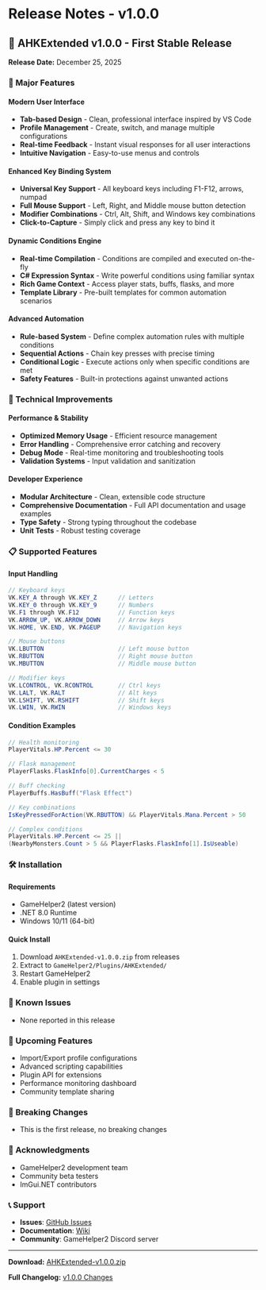 # Release Notes - v1.0.0

## 🎉 AHKExtended v1.0.0 - First Stable Release

**Release Date:** December 25, 2025

### 🚀 Major Features

#### Modern User Interface
- **Tab-based Design** - Clean, professional interface inspired by VS Code
- **Profile Management** - Create, switch, and manage multiple configurations
- **Real-time Feedback** - Instant visual responses for all user interactions
- **Intuitive Navigation** - Easy-to-use menus and controls

#### Enhanced Key Binding System
- **Universal Key Support** - All keyboard keys including F1-F12, arrows, numpad
- **Full Mouse Support** - Left, Right, and Middle mouse button detection
- **Modifier Combinations** - Ctrl, Alt, Shift, and Windows key combinations
- **Click-to-Capture** - Simply click and press any key to bind it

#### Dynamic Conditions Engine
- **Real-time Compilation** - Conditions are compiled and executed on-the-fly
- **C# Expression Syntax** - Write powerful conditions using familiar syntax
- **Rich Game Context** - Access player stats, buffs, flasks, and more
- **Template Library** - Pre-built templates for common automation scenarios

#### Advanced Automation
- **Rule-based System** - Define complex automation rules with multiple conditions
- **Sequential Actions** - Chain key presses with precise timing
- **Conditional Logic** - Execute actions only when specific conditions are met
- **Safety Features** - Built-in protections against unwanted actions

### 🔧 Technical Improvements

#### Performance & Stability
- **Optimized Memory Usage** - Efficient resource management
- **Error Handling** - Comprehensive error catching and recovery
- **Debug Mode** - Real-time monitoring and troubleshooting tools
- **Validation Systems** - Input validation and sanitization

#### Developer Experience
- **Modular Architecture** - Clean, extensible code structure
- **Comprehensive Documentation** - Full API documentation and usage examples
- **Type Safety** - Strong typing throughout the codebase
- **Unit Tests** - Robust testing coverage

### 📋 Supported Features

#### Input Handling
```csharp
// Keyboard keys
VK.KEY_A through VK.KEY_Z      // Letters
VK.KEY_0 through VK.KEY_9      // Numbers  
VK.F1 through VK.F12           // Function keys
VK.ARROW_UP, VK.ARROW_DOWN     // Arrow keys
VK.HOME, VK.END, VK.PAGEUP     // Navigation keys

// Mouse buttons
VK.LBUTTON                     // Left mouse button
VK.RBUTTON                     // Right mouse button  
VK.MBUTTON                     // Middle mouse button

// Modifier keys
VK.LCONTROL, VK.RCONTROL       // Ctrl keys
VK.LALT, VK.RALT               // Alt keys
VK.LSHIFT, VK.RSHIFT           // Shift keys
VK.LWIN, VK.RWIN               // Windows keys
```

#### Condition Examples
```csharp
// Health monitoring
PlayerVitals.HP.Percent <= 30

// Flask management
PlayerFlasks.FlaskInfo[0].CurrentCharges < 5

// Buff checking
PlayerBuffs.HasBuff("Flask Effect")

// Key combinations
IsKeyPressedForAction(VK.RBUTTON) && PlayerVitals.Mana.Percent > 50

// Complex conditions
PlayerVitals.HP.Percent <= 25 || 
(NearbyMonsters.Count > 5 && PlayerFlasks.FlaskInfo[1].IsUseable)
```

### 🛠️ Installation

#### Requirements
- GameHelper2 (latest version)
- .NET 8.0 Runtime
- Windows 10/11 (64-bit)

#### Quick Install
1. Download `AHKExtended-v1.0.0.zip` from releases
2. Extract to `GameHelper2/Plugins/AHKExtended/`  
3. Restart GameHelper2
4. Enable plugin in settings

### 🐛 Known Issues
- None reported in this release

### 🔮 Upcoming Features
- Import/Export profile configurations
- Advanced scripting capabilities  
- Plugin API for extensions
- Performance monitoring dashboard
- Community template sharing

### 📝 Breaking Changes
- This is the first release, no breaking changes

### 🙏 Acknowledgments
- GameHelper2 development team
- Community beta testers
- ImGui.NET contributors

### 📞 Support
- **Issues**: [GitHub Issues](https://github.com/your-username/AHKExtended-GameHelper/issues)
- **Documentation**: [Wiki](https://github.com/your-username/AHKExtended-GameHelper/wiki)
- **Community**: GameHelper2 Discord server

---

**Download:** [AHKExtended-v1.0.0.zip](https://github.com/your-username/AHKExtended-GameHelper/releases/tag/v1.0.0)

**Full Changelog:** [v1.0.0 Changes](https://github.com/your-username/AHKExtended-GameHelper/compare/initial...v1.0.0)
